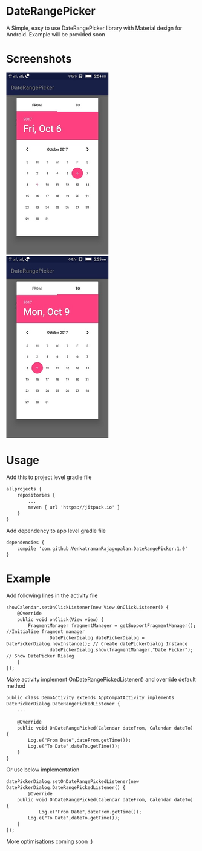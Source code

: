 # DateRangePicker
A Simple, easy to use DateRangePicker library with Material design for Android. Example will be provided soon

# Screenshots
![Screenshot 1](/screenshots/screenshot1.jpeg?raw=true "From Date")   ![Screenshot 2](/screenshots/screenshot2.jpeg?raw=true "To Date")

# Usage
Add this to project level gradle file
```
allprojects {
	repositories {
		...
		maven { url 'https://jitpack.io' }
	}
}
```
Add dependency to app level gradle file
```
dependencies {
	compile 'com.github.VenkatramanRajagopalan:DateRangePicker:1.0'
}
```
# Example
Add following lines in the activity file
```
showCalendar.setOnClickListener(new View.OnClickListener() {
	@Override
	public void onClick(View view) {
		FragmentManager fragmentManager = getSupportFragmentManager(); //Initialize fragment manager
                DatePickerDialog datePickerDialog = DatePickerDialog.newInstance(); // Create datePickerDialog Instance 
                datePickerDialog.show(fragmentManager,"Date Picker"); // Show DatePicker Dialog
	}
});

```

Make activity implement OnDateRangePickedListener() and override default method
```
public class DemoActivity extends AppCompatActivity implements DatePickerDialog.DateRangePickedListener {
	...
	
	@Override
	public void OnDateRangePicked(Calendar dateFrom, Calendar dateTo) {
		Log.e("From Date",dateFrom.getTime());
		Log.e("To Date",dateTo.getTime());
	}
}
```

Or use below implementation
```
datePickerDialog.setOnDateRangePickedListener(new DatePickerDialog.DateRangePickedListener() {
        @Override
	public void OnDateRangePicked(Calendar dateFrom, Calendar dateTo) {
        	Log.e("From Date",dateFrom.getTime());
		Log.e("To Date",dateTo.getTime());   
	}
});
```


More optimisations coming soon :)
